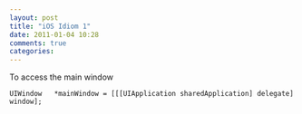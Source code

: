 ```yaml
---
layout: post
title: "iOS Idiom 1"
date: 2011-01-04 10:28
comments: true
categories: 
---
```


To access the main window


```
UIWindow   *mainWindow = [[[UIApplication sharedApplication] delegate] window];
```

